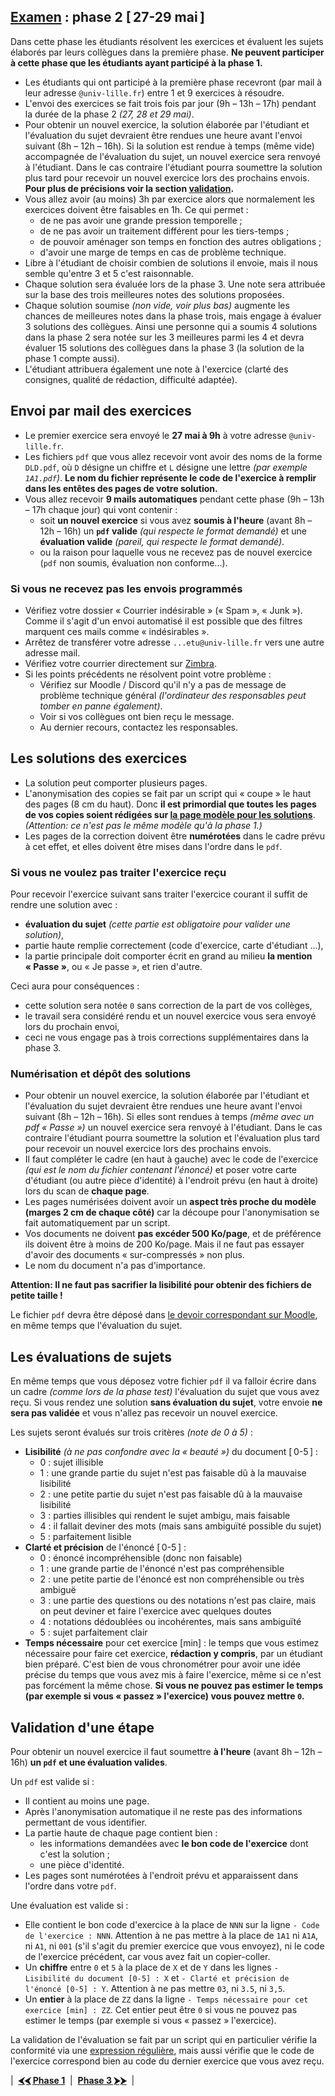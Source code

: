 ## [Examen](../index.md) : phase 2 [ 27-29 mai ]

Dans cette phase les étudiants résolvent les exercices et évaluent les sujets élaborés par leurs collègues dans la première phase.
**Ne peuvent participer à cette phase que les étudiants ayant participé à la phase 1.**

- Les étudiants qui ont participé à la première phase recevront (par mail à leur adresse `@univ-lille.fr`) entre 1 et 9 exercices à résoudre.
- L'envoi des exercices se fait trois fois par jour (9h – 13h – 17h) pendant la durée de la phase 2 _(27, 28 et 29 mai)_.
- Pour obtenir un nouvel exercice, la solution élaborée par l'étudiant et l'évaluation du sujet devraient être rendues une heure avant l'envoi suivant (8h – 12h – 16h). Si la solution est rendue à temps (même vide) accompagnée de l'évaluation du sujet, un nouvel exercice sera renvoyé à l'étudiant. Dans le cas contraire l'étudiant pourra soumettre la solution plus tard pour recevoir un nouvel exercice lors des prochains envois. **Pour plus de précisions voir la section [validation](#validation-dune-étape).**
- Vous allez avoir (au moins) 3h par exercice alors que normalement les exercices doivent être faisables en 1h. Ce qui permet :
  - de ne pas avoir une grande pression temporelle ;
  - de ne pas avoir un traitement différent pour les tiers-temps ;
  - de pouvoir aménager son temps en fonction des autres obligations ;
  - d'avoir une marge de temps en cas de problème technique.
- Libre à l'étudiant de choisir combien de solutions il envoie, mais il nous semble qu'entre 3 et 5 c'est raisonnable.
- Chaque solution sera évaluée lors de la phase 3. Une note sera attribuée sur la base des trois meilleures notes des solutions proposées.
- Chaque solution soumise _(non vide, voir plus bas)_ augmente les chances de meilleures notes dans la phase trois, mais engage à évaluer 3 solutions des collègues. Ainsi une personne qui a soumis 4 solutions dans la phase 2 sera notée sur les 3 meilleures parmi les 4 et devra évaluer 15 solutions des collègues dans la phase 3 (la solution de la phase 1 compte aussi).
- L'étudiant attribuera également une note à l'exercice (clarté des consignes, qualité de rédaction, difficulté adaptée).

## Envoi par mail des exercices

- Le premier exercice sera envoyé le **27 mai à 9h** à votre adresse `@univ-lille.fr`.
- Les fichiers `pdf` que vous allez recevoir vont avoir des noms de la forme `DLD.pdf`, où `D` désigne un chiffre et `L` désigne une lettre _(par exemple `1A1.pdf`)_. **Le nom du fichier représente le code de l'exercice à remplir dans les entêtes des pages de votre solution.**
- Vous allez recevoir **9 mails automatiques** pendant cette phase (9h – 13h – 17h chaque jour) qui vont contenir :
  - soit **un nouvel exercice** si vous avez **soumis à l'heure** (avant 8h – 12h – 16h) un **`pdf` valide** _(qui respecte le format demandé)_ et une **évaluation valide** _(pareil, qui respecte le format demandé)_.
  - ou la raison pour laquelle vous ne recevez pas de nouvel exercice (`pdf` non soumis, évaluation non conforme...).

### Si vous ne recevez pas les envois programmés

- Vérifiez votre dossier « Courrier indésirable » (« Spam », « Junk »). Comme il s'agit d'un envoi automatisé il est possible que des filtres marquent ces mails comme « indésirables ».
- Arrêtez de transférer votre adresse `...etu@univ-lille.fr` vers une autre adresse mail.
- Vérifiez votre courrier directement sur [Zimbra](https://zimbra.univ-lille.fr).
- Si les points précédents ne résolvent point votre problème :
  - Vérifiez sur Moodle / Discord qu'il n'y a pas de message de problème technique général _(l'ordinateur des responsables peut tomber en panne également)_.
  - Voir si vos collègues ont bien reçu le message.
  - Au dernier recours, contactez les responsables.

## Les solutions des exercices

- La solution peut comporter plusieurs pages.
- L'anonymisation des copies se fait par un script qui « coupe » le haut des pages (8 cm du haut). Donc **il est primordial que toutes les pages de vos copies soient rédigées sur [la page modèle pour les solutions](https://ktzanev.github.io/m67lille/exam/templates/M67_Exam_phase2_solution.pdf)**.
_(Attention: ce n'est pas le même modèle qu'à la phase 1.)_
- Les pages de la correction doivent être **numérotées** dans le cadre prévu à cet effet, et elles doivent être mises dans l'ordre dans le `pdf`.

### Si vous ne voulez pas traiter l'exercice reçu

Pour recevoir l'exercice suivant sans traiter l'exercice courant il suffit de rendre une solution avec :

- **évaluation du sujet** _(cette partie est obligatoire pour valider une solution)_,
- partie haute remplie correctement (code d'exercice, carte d'étudiant …),
- la partie principale doit comporter écrit en grand au milieu **la mention « Passe »**, ou « Je passe », et rien d'autre.

Ceci aura pour conséquences :

- cette solution sera notée `0` sans correction de la part de vos collèges,
- le travail sera considéré rendu et un nouvel exercice vous sera envoyé lors du prochain envoi,
- ceci ne vous engage pas à trois corrections supplémentaires dans la phase 3.

### Numérisation et dépôt des solutions

- Pour obtenir un nouvel exercice, la solution élaborée par l'étudiant et l'évaluation du sujet devraient être rendues une heure avant l'envoi suivant (8h – 12h – 16h). Si elles sont rendues à temps _(même avec un pdf « Passe »)_ un nouvel exercice sera renvoyé à l'étudiant. Dans le cas contraire l'étudiant pourra soumettre la solution et l'évaluation plus tard pour recevoir un nouvel exercice lors des prochains envois.
- Il faut compléter le cadre (en haut à gauche) avec le code de l'exercice _(qui est le nom du fichier contenant l'énoncé)_ et poser votre carte d'étudiant (ou autre pièce d'identité) à l'endroit prévu (en haut à droite) lors du scan de **chaque page**.
- Les pages numérisées doivent avoir un **aspect très proche du modèle (marges 2 cm de chaque côté)** car la découpe pour l'anonymisation se fait automatiquement par un script.
- Vos documents ne doivent **pas excéder 500 Ko/page**, et de préférence ils doivent être à moins de 200 Ko/page. Mais il ne faut pas essayer d'avoir des documents « sur-compressés » non plus.
- Le nom du document n'a pas d'importance.

**Attention: Il ne faut pas sacrifier la lisibilité pour obtenir des fichiers de petite taille !**

Le fichier `pdf` devra être déposé dans [le devoir correspondant sur Moodle](https://moodle.univ-lille.fr/course/view.php?id=10662), en même temps que l'évaluation du sujet.

## Les évaluations de sujets

En même temps que vous déposez votre fichier `pdf` il va falloir écrire dans un cadre _(comme lors de la phase test)_ l'évaluation du sujet que vous avez reçu. Si vous rendez une solution **sans évaluation du sujet**, votre envoie **ne sera pas validée** et vous n'allez pas recevoir un nouvel exercice.

Les sujets seront évalués sur trois critères *(note de 0 à 5)* :

- **Lisibilité** _(à ne pas confondre avec la « beauté »)_ du document [ 0-5 ] :
  - 0 : sujet illisible
  - 1 : une grande partie du sujet n'est pas faisable dû à la mauvaise lisibilité
  - 2 : une petite partie du sujet n'est pas faisable dû à la mauvaise lisibilité
  - 3 : parties illisibles qui rendent le sujet ambigu, mais faisable
  - 4 : il fallait deviner des mots (mais sans ambiguïté possible du sujet)
  - 5 : parfaitement lisible
- **Clarté et précision** de l'énoncé [ 0-5 ] :
  - 0 : énoncé incompréhensible (donc non faisable)
  - 1 : une grande partie de l'énoncé n'est pas compréhensible
  - 2 : une petite partie de l'énoncé est non compréhensible ou très ambiguë
  - 3 : une partie des questions ou des notations n'est pas claire, mais on peut deviner et faire l'exercice avec quelques doutes
  - 4 : notations dédoublées ou incohérentes, mais sans ambiguïté
  - 5 : sujet parfaitement clair
- **Temps nécessaire** pour cet exercice [min] : le temps que vous estimez nécessaire pour faire cet exercice, **rédaction y compris**, par un étudiant bien préparé. C'est bien de vous chronométrer pour avoir une idée précise du temps que vous avez mis à faire l'exercice, même si ce n'est pas forcément la même chose. **Si vous ne pouvez pas estimer le temps (par exemple si vous « passez » l'exercice) vous pouvez mettre `0`.**

## Validation d'une étape

Pour obtenir un nouvel exercice il faut soumettre **à l'heure** (avant 8h – 12h – 16h) **un `pdf` et une évaluation valides**.

Un `pdf` est valide si :

- Il contient au moins une page.
- Après l'anonymisation automatique il ne reste pas des informations permettant de vous identifier.
- La partie haute de chaque page contient bien :
  - les informations demandées avec **le bon code de l'exercice** dont c'est la solution ;
  - une pièce d'identité.
- Les pages sont numérotées à l'endroit prévu et apparaissent dans l'ordre dans votre `pdf`.

Une évaluation est valide si :

- Elle contient le bon code d'exercice à la place de `NNN` sur la ligne `- Code de l'exercice : NNN`. Attention à ne pas mettre à la place de `1A1` ni `A1A`, ni `A1`, ni `001` (s'il s'agit du premier exercice que vous envoyez), ni le code de l'exercice précédent, car vous avez fait un copier-coller.
- Un **chiffre** entre `0` et `5` à la place de `X` et de `Y` dans les lignes `- Lisibilité du document [0-5] : X` et `- Clarté et précision de l'énoncé [0-5] : Y`. Attention à ne pas mettre `03`, ni `3.5`, ni `3,5`.
- Un **entier** à la place de `ZZ` dans la ligne `- Temps nécessaire pour cet exercice [min] : ZZ`. Cet entier peut être `0` si vous ne pouvez pas estimer le temps (par exemple si vous « passez » l'exercice).

La validation de l'évaluation se fait par un script qui en particulier vérifie la conformité via une [expression régulière](https://regex101.com/r/Jk1zXj/2/), mais aussi vérifie que le code de l'exercice correspond bien au code du dernier exercice que vous avez reçu.


|  **[⮜⮜ Phase 1](../phase1)**  |  **[Phase 3 ⮞⮞](../phase3)**  |
